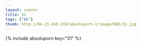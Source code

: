 ```yaml
--- 
layout: sieutv
title: 31
tags: ["0k"]
thumb: http://94.23.248.219/absoluporn-1/image/002/31.jpg
---
```

{% include absoluporn key="31" %} 
